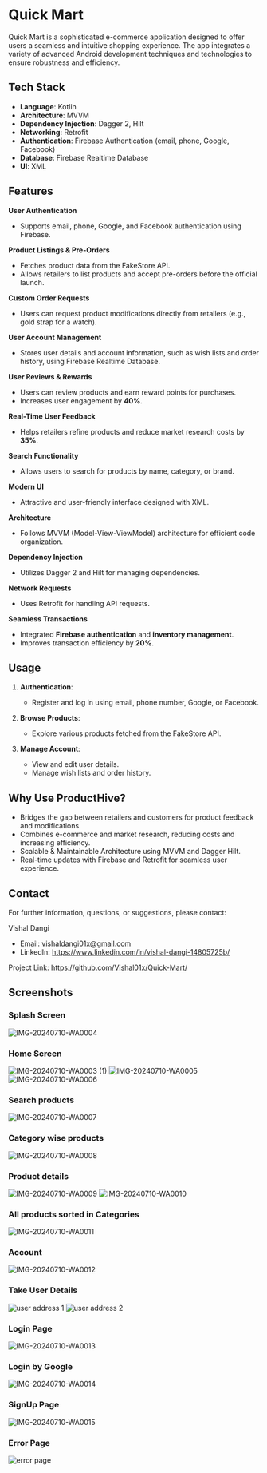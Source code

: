 # Quick Mart
Quick Mart is a sophisticated e-commerce application designed to offer users a seamless and intuitive shopping experience. The app integrates a variety of advanced Android development techniques and technologies to ensure robustness and efficiency.

## Tech Stack
- **Language**: Kotlin
- **Architecture**: MVVM
- **Dependency Injection**: Dagger 2, Hilt
- **Networking**: Retrofit
- **Authentication**: Firebase Authentication (email, phone, Google, Facebook)
- **Database**: Firebase Realtime Database
- **UI**: XML

## Features

**User Authentication** 
- Supports email, phone, Google, and Facebook authentication using Firebase.

**Product Listings & Pre-Orders**
- Fetches product data from the FakeStore API.
- Allows retailers to list products and accept pre-orders before the official launch.

**Custom Order Requests**
- Users can request product modifications directly from retailers (e.g., gold strap for a watch).

**User Account Management**
- Stores user details and account information, such as wish lists and order history, using Firebase Realtime Database.

**User Reviews & Rewards**
- Users can review products and earn reward points for purchases.
- Increases user engagement by **40%**.

**Real-Time User Feedback**
- Helps retailers refine products and reduce market research costs by **35%**.

 **Search Functionality**
- Allows users to search for products by name, category, or brand.

**Modern UI**
- Attractive and user-friendly interface designed with XML.

**Architecture**
- Follows MVVM (Model-View-ViewModel) architecture for efficient code organization.

**Dependency Injection**
- Utilizes Dagger 2 and Hilt for managing dependencies.

**Network Requests**
- Uses Retrofit for handling API requests.

**Seamless Transactions**
- Integrated **Firebase authentication** and **inventory management**.
- Improves transaction efficiency by **20%**.

## Usage
1. **Authentication**:
    - Register and log in using email, phone number, Google, or Facebook.
    
2. **Browse Products**:
    - Explore various products fetched from the FakeStore API.

3. **Manage Account**:
    - View and edit user details.
    - Manage wish lists and order history.

## Why Use ProductHive?
- Bridges the gap between retailers and customers for product feedback and modifications.
- Combines e-commerce and market research, reducing costs and increasing efficiency.
- Scalable & Maintainable Architecture using MVVM and Dagger Hilt.
- Real-time updates with Firebase and Retrofit for seamless user experience.

## Contact
For further information, questions, or suggestions, please contact:

Vishal Dangi
* Email: vishaldangi01x@gmail.com
* LinkedIn: https://www.linkedin.com/in/vishal-dangi-14805725b/

Project Link: https://github.com/Vishal01x/Quick-Mart/

## Screenshots

### Splash Screen
![IMG-20240710-WA0004](https://github.com/KanhaiyaKumarShukla/Quick-Mart/assets/148223010/41149e54-b5c5-4cfb-b7ca-88aa5d7d0542)

### Home Screen
![IMG-20240710-WA0003 (1)](https://github.com/KanhaiyaKumarShukla/Quick-Mart/assets/148223010/cee41765-1887-408c-a2ed-fb7ebd87ee37)
![IMG-20240710-WA0005](https://github.com/KanhaiyaKumarShukla/Quick-Mart/assets/148223010/92f54059-6731-4ab1-b286-f304fd656b3e)
![IMG-20240710-WA0006](https://github.com/KanhaiyaKumarShukla/Quick-Mart/assets/148223010/e0b18e60-1c83-4929-b456-6336fb3a604d)

### Search products
![IMG-20240710-WA0007](https://github.com/KanhaiyaKumarShukla/Quick-Mart/assets/148223010/a7bc5fdf-31d7-42f5-a0c2-23364184868b)

### Category wise products
![IMG-20240710-WA0008](https://github.com/KanhaiyaKumarShukla/Quick-Mart/assets/148223010/6df2057c-2acf-4d68-89fc-d485e51fa3ed)

### Product details
![IMG-20240710-WA0009](https://github.com/KanhaiyaKumarShukla/Quick-Mart/assets/148223010/37b04011-2c54-4914-a17f-f14db667ea7e)
![IMG-20240710-WA0010](https://github.com/KanhaiyaKumarShukla/Quick-Mart/assets/148223010/a8be889b-dd2b-494f-b72d-c8d1c0e0fcf1)

### All products sorted in Categories
![IMG-20240710-WA0011](https://github.com/KanhaiyaKumarShukla/Quick-Mart/assets/148223010/30dd0b73-4d8f-4520-a5e9-07255c692385)

### Account
![IMG-20240710-WA0012](https://github.com/KanhaiyaKumarShukla/Quick-Mart/assets/148223010/089cc6b4-75eb-4b1d-b7c4-7ac05d1e29b2)

### Take User Details
![user address 1](https://github.com/KanhaiyaKumarShukla/Quick-Mart/assets/148223010/b6fd9e71-07e7-4d4a-ae50-b02dd4be1593)
![user address 2](https://github.com/KanhaiyaKumarShukla/Quick-Mart/assets/148223010/74cd1436-4f4c-4a7b-989f-d6c8e2369621)


### Login Page
![IMG-20240710-WA0013](https://github.com/KanhaiyaKumarShukla/Quick-Mart/assets/148223010/0e596673-ce00-486d-b117-a71369873d23)

### Login by Google
![IMG-20240710-WA0014](https://github.com/KanhaiyaKumarShukla/Quick-Mart/assets/148223010/58255ed8-eece-414c-afc0-22acda6fdea0)

### SignUp Page
![IMG-20240710-WA0015](https://github.com/KanhaiyaKumarShukla/Quick-Mart/assets/148223010/6a0e9620-87cf-4da9-aabb-de12b22ab499)

### Error Page
![error page](https://github.com/KanhaiyaKumarShukla/Quick-Mart/assets/148223010/e717187f-4567-4a22-b0ea-7a75da776fe0)


